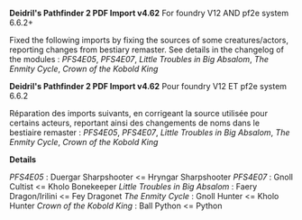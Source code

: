**Deidril's Pathfinder 2 PDF Import v4.62**
For foundry V12 AND pf2e system 6.6.2+

Fixed the following imports by fixing the sources of some creatures/actors, reporting changes from bestiary remaster.
See details in the changelog of the modules : 
*PFS4E05*, *PFS4E07*, *Little Troubles in Big Absalom*, *The Enmity Cycle*, *Crown of the Kobold King*


**Deidril's Pathfinder 2 PDF Import v4.62**
Pour foundry V12 ET pf2e system 6.6.2

Réparation des imports suivants, en corrigeant la source utilisée pour certains acteurs, reportant ainsi des changements de noms
dans le bestiaire remaster :
*PFS4E05*, *PFS4E07*, *Little Troubles in Big Absalom*, *The Enmity Cycle*, *Crown of the Kobold King*

**Details** 

*PFS4E05* : Duergar Sharpshooter <= Hryngar Sharpshooter
*PFS4E07* : Gnoll Cultist <= Kholo Bonekeeper
*Little Troubles in Big Absalom* : Faery Dragon/Irilini <= Fey Dragonet
*The Enmity Cycle* : Gnoll Hunter <= Kholo Hunter
*Crown of the Kobold King* : Ball Python <= Python
